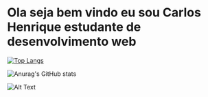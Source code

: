 <h1>Ola seja bem vindo eu sou Carlos Henrique estudante de desenvolvimento web</h1>

[![Top Langs](https://github-readme-stats.vercel.app/api/top-langs/?username=scalambrinesouza&layout=compact)](https://github.com/anuraghazra/github-readme-stats)

![Anurag's GitHub stats](https://github-readme-stats.vercel.app/api?username=scalambrinesouza&show_icons=true&theme=merko)

![Alt Text](https://images.app.goo.gl/tYqbrSq9espFR39r8)



